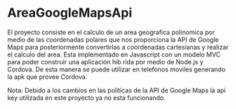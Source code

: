 # AreaGoogleMapsApi

El proyecto consiste en el calculo de un area geografica polinomica por medio de las coordenadas polares que nos proporciona la API de Google Maps para posteriormente convertirlas a coordenadas cartesianas y realizar el calculo del area.
Esta implementado en Javascript con un modelo MVC para poder construir una aplicación hib rida por medio de Node.js y Cordova. De esta manera se puede utilizar en telefonos moviles generando la apk que provee Cordova.

Nota: Debido a los cambios en las politicas de la API de Google Maps la api key utilizada en este proyecto ya no esta funcionando.
